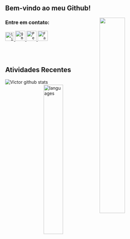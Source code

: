 ## Bem-vindo ao meu Github!
<img src="https://media1.tenor.com/images/3ad78457ce76be8ff1b3392382d49a70/tenor.gif" align="right" width="40%">

### Entre em contato:

<a href="https://www.linkedin.com/in/victor-manuel-373482164/">
  <code><img alt="linkedin" width="28" src="https://www.flaticon.com/svg/static/icons/svg/1383/1383262.svg" /></code>
</a>

<a href="mailto:victormbg2000@gmail.com">
  <code><img alt="gmail" width="32" src="https://www.flaticon.com/svg/static/icons/svg/324/324123.svg" /></code>
</a>

<a href="https://dev.to/victormbg">
  <code><img alt="Perfil DEV" width="32" src="https://d2fltix0v2e0sb.cloudfront.net/dev-badge.svg"/></code>
</a>

<a href="https://web.facebook.com/victor.manuel.134">
  <code><img alt="Facebook" width="32" src="https://imagepng.org/wp-content/uploads/2017/09/facebook-icone-icon-1.png"/></code>
</a>

<br/><br/>

## Atividades Recentes

![Victor github stats](https://github-readme-stats.vercel.app/api?username=Victormbg&hide=contribs,prs&show_icons=true&theme=dark)
<img align="right" width="35%" src="https://github-readme-stats.vercel.app/api/top-langs/?username=Victormbg&layout=compact&theme=dark" alt="languages"/>

